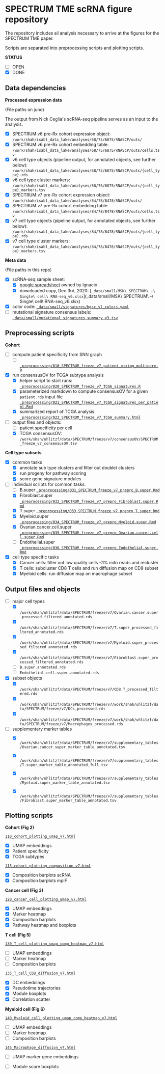 # SPECTRUM TME scRNA figure repository

The repository includes all analysis necessary to arrive at the figures for the SPECTRUM TME paper. 

Scripts are separated into preprocessing scripts and plotting scripts. 

**STATUS**

- [ ] OPEN
- [x] DONE

## Data dependencies

**Processed expression data** 

(File paths on juno) 

The output from Nick Ceglia's scRNA-seq pipeline serves as an input to the analysis. 

- [x] SPECTRUM v6 pre-Rx cohort expression object: `/work/shah/isabl_data_lake/analyses/68/75/6875/RNASCP/outs/`
- [x] SPECTRUM v6 pre-Rx cohort embedding table: `/work/shah/isabl_data_lake/analyses/68/75/6875/RNASCP/outs/cells.tsv`
- [x] v6 cell type objects (pipeline output, for annotated objects, see further below): `/work/shah/isabl_data_lake/analyses/68/75/6875/RNASCP/outs/{cell_type}.rds`
- [x] v6 cell type cluster markers: `/work/shah/isabl_data_lake/analyses/68/76/6875/RNASCP/outs/{cell_type}_markers.tsv`
- [x] SPECTRUM v7 pre-Rx cohort expression object: `/work/shah/isabl_data_lake/analyses/84/78/8478/RNASCP/outs/`
- [x] SPECTRUM v7 pre-Rx cohort embedding table: `/work/shah/isabl_data_lake/analyses/84/78/8478/RNASCP/outs/cells.tsv`
- [x] v7 cell type objects (pipeline output, for annotated objects, see further below): `/work/shah/isabl_data_lake/analyses/84/78/8478/RNASCP/outs/{cell_type}.rds`
- [x] v7 cell type cluster markers: `/work/shah/isabl_data_lake/analyses/84/78/8478/RNASCP/outs/{cell_type}_markers.tsv`

**Meta data** 

(File paths in this repo) 

- [x] scRNA-seq sample sheet: 
    - [x] [google spreadsheet](https://docs.google.com/spreadsheets/d/1plhIL1rH2IuQ8b_komjAUHKKrnYPNDyhvNNRsTv74u8/edit?ts=5d406b84#gid=1078838729) owned by Ignacio
    - [x] downloaded copy, Dec 3rd, 2020: [`_data/small/MSK\ SPECTRUM\ -\ Single\ cell\ RNA-seq_v6.xlsx`](_data/small/MSK\ SPECTRUM\ -\ Single\ cell\ RNA-seq_v6.xlsx)
- [x] color code: [`_data/small/signatures/hgsc_v7_colors.yaml`](_data/small/signatures/hgsc_v7_colors.yaml)
- [ ] mutational signature consensus labels: [`_data/small/mutational_signatures_summary_v3.tsv`](_data/small/mutational_signatures_summary_v3.tsv)

## Preprocessing scripts

**Cohort** 

- [ ] compute patient specificity from SNN graph
    - [ ] [`_preprocessing/010_SPECTRUM_freeze_v7_patient_mixing_multicore.R`](_preprocessing/010_SPECTRUM_freeze_v7_patient_mixing_multicore.R)
- [x] run consensusOV for TCGA subtype analysis 
    - [x] helper script to start runs: [`_preprocessing/020_SPECTRUM_freeze_v7_TCGA_signatures.R`](_preprocessing/020_SPECTRUM_freeze_v7_TCGA_signatures.R)
    - [x] parameterized markdown to compute consensusOV for a given `patient.rds` input file [`_preprocessing/021_SPECTRUM_freeze_v7_TCGA_signatures_per_patient.Rmd`](_preprocessing/021_SPECTRUM_freeze_v7_TCGA_signatures_per_patient.Rmd)
    - [x] summarized report of TCGA analysis [`_preprocessing/022_SPECTRUM_freeze_v7_TCGA_summary.html`](_preprocessing/022_SPECTRUM_freeze_v7_TCGA_summary.html)

- [ ] output files and objects:
    - [ ] patient specificity per cell
    - [x] TCGA consensusOV: `/work/shah/uhlitzf/data/SPECTRUM/freeze/v7/consensusOV/SPECTRUM_freeze_v7_consensusOV.tsv`

**Cell type subsets**

- [x] common tasks
    - [x] annotate sub type clusters and filter out doublet clusters
    - [x] run progeny for pathway scoring
    - [x] score gene signature modules

- [ ] individual scripts for common tasks:
    - [ ] B.super [`_preprocessing/031_SPECTRUM_freeze_v7_prepro_B.super.Rmd`](_preprocessing/031_SPECTRUM_freeze_v7_prepro_B.super.Rmd)
    - [x] Fibroblast.super [`_preprocessing/032_SPECTRUM_freeze_v7_prepro_Fibroblast.super.Rmd`](_preprocessing/032_SPECTRUM_freeze_v7_prepro_Fibroblast.super.Rmd)
    - [x] T.super [`_preprocessing/033_SPECTRUM_freeze_v7_prepro_T.super.Rmd`](_preprocessing/033_SPECTRUM_freeze_v7_prepro_T.super.Rmd)
    - [x] Myeloid.super [`_preprocessing/034_SPECTRUM_freeze_v7_prepro_Myeloid.super.Rmd`](_preprocessing/034_SPECTRUM_freeze_v7_prepro_Myeloid.super.Rmd)
    - [x] Ovarian.cancer.cell.super [`_preprocessing/035_SPECTRUM_freeze_v7_prepro_Ovarian.cancer.cell.super.Rmd`](_preprocessing/035_SPECTRUM_freeze_v7_prepro_Ovarian.cancer.cell.super.Rmd)
    - [ ] Endothelial.super [`_preprocessing/036_SPECTRUM_freeze_v7_prepro_Endothelial.super.Rmd`](_preprocessing/036_SPECTRUM_freeze_v7_prepro_Endothelial.super.Rmd)
    
- [x] cell type specific tasks
    - [x] Cancer cells: filter out low quality cells <1% mito reads and recluster 
    - [x] T cells: subcluster CD8 T cells and run diffusion map on CD8 subset
    - [x] Myeloid cells: run diffusion map on macrophage subset

## Output files and objects

- [ ] major cell types
  - [x] `/work/shah/uhlitzf/data/SPECTRUM/freeze/v7/Ovarian.cancer.super_processed_filtered_annotated.rds`
  - [x] `/work/shah/uhlitzf/data/SPECTRUM/freeze/v7/T.super_processed_filtered_annotated.rds`
  - [x] `/work/shah/uhlitzf/data/SPECTRUM/freeze/v7/Myeloid.super_processed_filtered_annotated.rds`
  - [x] `/work/shah/uhlitzf/data/SPECTRUM/freeze/v7/Fibroblast.super_processed_filtered_annotated.rds`
  - [ ] `B.super.annotated.rds`
  - [ ] `Endothelial.cell.super.annotated.rds`
- [x] subset objects 
  - [x] `/work/shah/uhlitzf/data/SPECTRUM/freeze/v7/CD8.T_processed_filtered.rds`
  - [x] `/work/shah/uhlitzf/data/SPECTRUM/freeze/v7/work/shah/uhlitzf/data/SPECTRUM/freeze/v7/DCs_processed.rds`
  - [x] `/work/shah/uhlitzf/data/SPECTRUM/freeze/v7/work/shah/uhlitzf/data/SPECTRUM/freeze/v7/Macrophages_processed.rds`
- [ ] supplementary marker tables
  - [x] `/work/shah/uhlitzf/data/SPECTRUM/freeze/v7/supplementary_tables/Ovarian.cancer.super_marker_table_annotated.tsv`
  - [x] `/work/shah/uhlitzf/data/SPECTRUM/freeze/v7/supplementary_tables/T.super_marker_table_annotated_full.tsv`
  - [x] `/work/shah/uhlitzf/data/SPECTRUM/freeze/v7/supplementary_tables/Myeloid.super_marker_table_annotated.tsv`
  - [x] `/work/shah/uhlitzf/data/SPECTRUM/freeze/v7/supplementary_tables/Fibroblast.super_marker_table_annotated.tsv`


## Plotting scripts

**Cohort (Fig 2)**

[`110_cohort_plotting_umap_v7.html`](110_cohort_plotting_umap_v7.html)

- [x] UMAP embeddings
- [x] Patient specificity
- [x] TCGA subtypes

[`115_cohort_plotting_composition_v7.html`](115_cohort_plotting_composition_v7.html)

- [x] Composition barplots scRNA
- [x] Composition barplots mpIF

**Cancer cell (Fig 3)**

[`120_cancer_cell_plotting_umap_v7.html`](120_cancer_cell_plotting_umap_v7.html)

- [x] UMAP embeddings
- [x] Marker heatmap
- [x] Composition barplots
- [x] Pathway heatmap and boxplots

**T cell (Fig 5)**

[`130_T_cell_plotting_umap_comp_heatmap_v7.html`](130_T_cell_plotting_umap_comp_heatmap_v7.html)

- [ ] UMAP embeddings
- [ ] Marker heatmap
- [ ] Composition barplots

[`135_T_cell_CD8_diffusion_v7.html`](135_T_cell_CD8_diffusion_v7.html)

- [x] DC embeddings
- [x] Pseudotime trajectories
- [x] Module boxplots
- [x] Correlation scatter

**Myeloid cell (Fig 6)**

[`140_Myeloid_cell_plotting_umap_comp_heatmap_v7.html`](140_Myeloid_cell_plotting_umap_comp_heatmap_v7.html)

- [ ] UMAP embeddings
- [ ] Marker heatmap
- [ ] Composition barplots

[`145_Macrophage_diffusion_v7.html`](145_Macrophage_diffusion_v7.html)

- [ ] UMAP marker gene embeddings
- [ ] Module score boxplots



